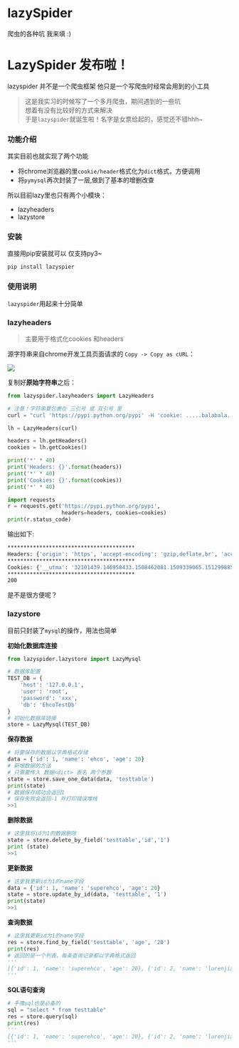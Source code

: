 # lazySpider
爬虫的各种坑 我来填 :)

# LazySpider 发布啦！

lazyspider 并不是一个爬虫框架
他只是一个写爬虫时经常会用到的小工具

> 这是我实习的时候写了一个多月爬虫，期间遇到的一些坑  
> 想着有没有比较好的方式来解决  
> 于是`lazyspider`就诞生啦！名字是女票给起的，感觉还不错hhh~

### 功能介绍

其实目前也就实现了两个功能

* 将chrome浏览器的里`cookie/header`格式化为`dict`格式，方便调用
* 将`pymysql`再次封装了一层,做到了基本的增删改查

所以目前lazy里也只有两个小模块：

* lazyheaders
* lazystore

### 安装

直接用pip安装就可以
仅支持py3~

```bash
pip install lazyspier
```

### 使用说明
`lazyspider`用起来十分简单

### lazyheaders

> 主要用于格式化cookies 和headers

源字符串来自chrome开发工具页面请求的 `Copy -> Copy as cURL`：

![](http://opj9lh0x4.bkt.clouddn.com/17-12-19/33196220.jpg)

复制好**原始字符串**之后：

```python
from lazyspider.lazyheaders import LazyHeaders

# 注意！字符串要包裹在 三引号 或 双引号 里
curl = "curl 'https://pypi.python.org/pypi' -H 'cookie: .....balabala...."

lh = LazyHeaders(curl)

headers = lh.getHeaders()
cookies = lh.getCookies()

print('*' * 40)
print('Headers: {}'.format(headers))
print('*' * 40)
print('Cookies: {}'.format(cookies))
print('*' * 40)

import requests
r = requests.get('https://pypi.python.org/pypi',
                 headers=headers, cookies=cookies)
print(r.status_code)

```
输出如下:

```bash
****************************************
Headers: {'origin': 'https', 'accept-encoding': 'gzip,deflate,br', 'accept-language': 'zh-CN,zh;q=0.9,en;q=0.8,mt;q=0.7', 'upgrade-insecure-requests': '1', 'user-agent': 'Mozilla/5.0(Macintosh;IntelMacOSX10_13_2)AppleWebKit/537.36(KHTML,likeGecko)Chrome/63.0.3239.84Safari/537.36', 'content-type': '', 'accept': 'text/html,application/xhtml+xml,application/xml;q=0.9,image/webp,image/apng,*/*;q=0.8', 'cache-control': 'max-age=0', 'authority': 'pypi.python.org', 'referer': 'https'}
****************************************
Cookies: {'__utma': '32101439.146958433.1508462081.1509339065.1512998855.2', '__utmz': '32101439.1512998855.2.2.utmcsr=google|utmccn=(organic)|utmcmd=organic|utmctr=(not%20provided)', '_ga': 'GA1.2.146958433.1508462081', '_gid': 'GA1.2.555764366.1513659919', 'login_nonce': 'V649T4tBPTqQmg87ElGoHXQFviJkoz', 'pypi': '520cfc4475316b0c3fc41091af563886'}
****************************************
200
```
是不是很方便呢？


### lazystore

目前只封装了`mysql`的操作，用法也简单

**初始化数据库连接**

```python
from lazyspider.lazystore import LazyMysql

# 数据库配置
TEST_DB = {
    'host': '127.0.0.1',
    'user': 'root',
    'password': 'xxx',
    'db': 'EhcoTestDb'
}
# 初始化数据库链接
store = LazyMysql(TEST_DB)
```

**保存数据**

```python
# 将要保存的数据以字典格式存储
data = {'id': 1, 'name': 'ehco', 'age': 20}
# 新增数据的方法
# 只需要传入 数据<dict> 表名 两个参数
state = store.save_one_data(data, 'testtable')
print(state)
# 数据保存成功会返回1
# 保存失败会返回-1 并打印错误堆栈
>>1
```

**删除数据**

```python
# 这里我将id为1的数据删除
state = store.delete_by_field('testtable','id','1')
print (state)
>>1
```

**更新数据**

```python
# 这里我更新id为1的name字段
data = {'id': 1, 'name': 'superehco', 'age': 20}
state = store.update_by_id(data, 'testtable', '1')
print(state)
>>1
```

**查询数据**

```python
# 这里我更新id为1的name字段
res = store.find_by_field('testtable', 'age', '20')
print(res)
# 返回的是一个列表，每条查询记录都以字典格式返回
'''
[{'id': 1, 'name': 'superehco', 'age': 20}, {'id': 2, 'name': 'lurenjia', 'age': 20}]
'''
```

**SQL语句查询**

```python
# 手撸sql也是必备的
sql = "select * from testtable"
res = store.query(sql)
print(res)
'''
[{'id': 1, 'name': 'superehco', 'age': 20}, {'id': 2, 'name': 'lurenjia', 'age': 20}]
'''
```